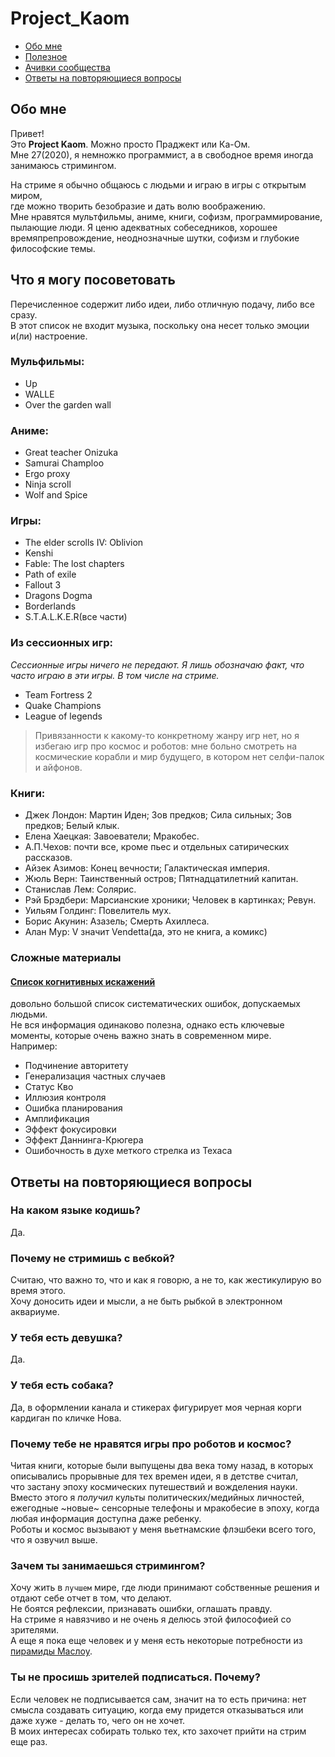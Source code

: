 # Project_Kaom

- [Обо мне](#обо-мне)
- [Полезное](#что-я-могу-посоветовать)
- [Ачивки сообщества](achievements.md)
- [Ответы на повторяющиеся вопросы](#ответы-на-повторяющиеся-вопросы)


## Обо мне
Привет!  
Это **Project Kaom**. Можно просто Праджект или Ка-Ом.  
Мне 27(2020), я немножко программист, а в свободное время иногда занимаюсь стримингом.

На стриме я обычно общаюсь с людьми и играю в игры с открытым миром,  
где можно творить безобразие и дать волю воображению.  
Мне нравятся мультфильмы, аниме, книги, софизм, программирование, пылающие люди.
Я ценю адекватных собеседников, хорошее времяпрепровождение, неоднозначные шутки, софизм и глубокие философские темы.  

## Что я могу посоветовать
Перечисленное содержит либо идеи, либо отличную подачу, либо все сразу.  
В этот список не входит музыка, поскольку она несет только эмоции и(ли) настроение.  

### Мульфильмы:
- Up
- WALLE
- Over the garden wall

### Аниме:
- Great teacher Onizuka
- Samurai Champloo
- Ergo proxy
- Ninja scroll
- Wolf and Spice

### Игры:
- The elder scrolls IV: Oblivion
- Kenshi
- Fable: The lost chapters
- Path of exile
- Fallout 3
- Dragons Dogma
- Borderlands
- S.T.A.L.K.E.R(все части)

### Из сессионных игр:
*Сессионные игры ничего не передают. Я лишь обозначаю факт, что часто играю в эти игры. В том числе на стриме.*
- Team Fortress 2
- Quake Champions
- League of legends

> Привязанности к какому-то конкретному жанру игр нет, но я избегаю игр про космос и роботов: мне больно смотреть на космические корабли и мир будущего, в котором нет селфи-палок и айфонов.

### Книги:
- Джек Лондон: Мартин Иден; Зов предков; Сила сильных; Зов предков; Белый клык.
- Елена Хаецкая: Завоеватели; Мракобес.
- А.П.Чехов: почти все, кроме пьес и отдельных сатирических рассказов.
- Айзек Азимов: Конец вечности; Галактическая империя.
- Жюль Верн: Таинственный остров; Пятнадцатилетний капитан.
- Станислав Лем: Солярис.
- Рэй Брэдбери: Марсианские хроники; Человек в картинках; Ревун.
- Уильям Голдинг: Повелитель мух.
- Борис Акунин: Азазель; Смерть Ахиллеса.
- Алан Мур: V значит Vendetta(да, это не книга, а комикс)

### Сложные материалы
#### [Список когнитивных искажений](https://ru.wikipedia.org/wiki/%D0%A1%D0%BF%D0%B8%D1%81%D0%BE%D0%BA_%D0%BA%D0%BE%D0%B3%D0%BD%D0%B8%D1%82%D0%B8%D0%B2%D0%BD%D1%8B%D1%85_%D0%B8%D1%81%D0%BA%D0%B0%D0%B6%D0%B5%D0%BD%D0%B8%D0%B9)  
довольно большой список систематических ошибок, допускаемых людьми.  
Не вся информация одинаково полезна, однако есть ключевые моменты, которые очень важно знать в современном мире.  
Например:
- Подчинение авторитету
- Генерализация частных случаев
- Статус Кво
- Иллюзия контроля
- Ошибка планирования
- Амплификация
- Эффект фокусировки
- Эффект Даннинга-Крюгера
- Ошибочность в духе меткого стрелка из Техаса

## Ответы на повторяющиеся вопросы

### На каком языке кодишь?
Да.

### Почему не стримишь с вебкой?
Считаю, что важно то, что и как я говорю, а не то, как жестикулирую во время этого.  
Хочу доносить идеи и мысли, а не быть рыбкой в электронном аквариуме.

### У тебя есть девушка?
Да.

### У тебя есть собака?
Да, в оформлении канала и стикерах фигурирует моя черная корги кардиган по кличке Нова.

### Почему тебе не нравятся игры про роботов и космос?
Читая книги, которые были выпущены два века тому назад, в которых описывались прорывные для тех времен идеи, я в детстве считал,  
что застану эпоху космических путешествий и вожделения науки.  
Вместо этого я *получил* культы политических/медийных личностей, ежегодные ~новые~ сенсорные телефоны и мракобесие в эпоху, когда любая информация доступна даже ребенку.  
Роботы и космос вызывают у меня вьетнамские флэшбеки всего того, что я озвучил выше.

### Зачем ты занимаешься стримингом?
Хочу жить в `лучшем` мире, где люди принимают собственные решения и отдают себе отчет в том, что делают.  
Не боятся рефлексии, признавать ошибки, оглашать правду.  
На стриме я навязчиво и не очень я делюсь этой философией со зрителями.  
А еще я пока еще человек и у меня есть некоторые потребности из [пирамиды Маслоу](https://ru.wikipedia.org/wiki/%D0%9F%D0%B8%D1%80%D0%B0%D0%BC%D0%B8%D0%B4%D0%B0_%D0%BF%D0%BE%D1%82%D1%80%D0%B5%D0%B1%D0%BD%D0%BE%D1%81%D1%82%D0%B5%D0%B9_%D0%BF%D0%BE_%D0%9C%D0%B0%D1%81%D0%BB%D0%BE%D1%83).

### Ты не просишь зрителей подписаться. Почему?
Если человек не подписывается сам, значит на то есть причина: нет смысла создавать ситуацию, когда ему придется отказываться или даже хуже - делать то, чего он не хочет.  
В моих интересах собирать только тех, кто захочет прийти на стрим еще раз.
